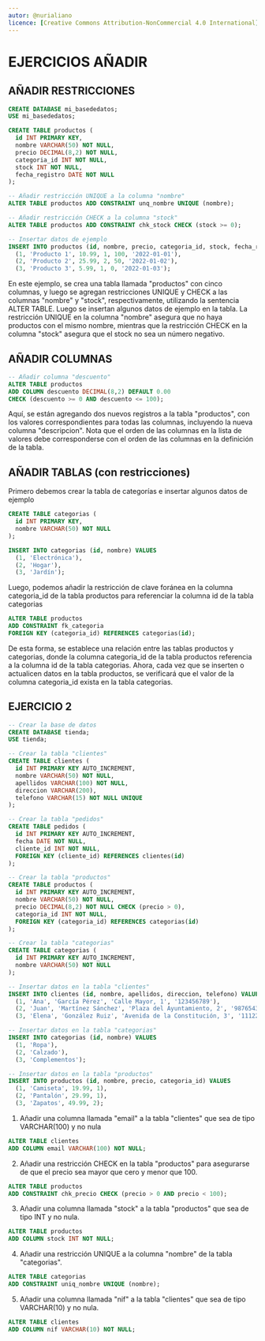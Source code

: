 ```yaml
---
autor: @nurialiano
licence: [Creative Commons Attribution-NonCommercial 4.0 International](https://creativecommons.org/licenses/by-nc/4.0/legalcode)
---
```


# EJERCICIOS AÑADIR

## AÑADIR RESTRICCIONES

~~~sql
CREATE DATABASE mi_basededatos;
USE mi_basededatos;

CREATE TABLE productos (
  id INT PRIMARY KEY,
  nombre VARCHAR(50) NOT NULL,
  precio DECIMAL(8,2) NOT NULL,
  categoria_id INT NOT NULL,
  stock INT NOT NULL,
  fecha_registro DATE NOT NULL
);

-- Añadir restricción UNIQUE a la columna "nombre"
ALTER TABLE productos ADD CONSTRAINT unq_nombre UNIQUE (nombre);

-- Añadir restricción CHECK a la columna "stock"
ALTER TABLE productos ADD CONSTRAINT chk_stock CHECK (stock >= 0);

-- Insertar datos de ejemplo
INSERT INTO productos (id, nombre, precio, categoria_id, stock, fecha_registro) VALUES
  (1, 'Producto 1', 10.99, 1, 100, '2022-01-01'),
  (2, 'Producto 2', 25.99, 2, 50, '2022-01-02'),
  (3, 'Producto 3', 5.99, 1, 0, '2022-01-03');
~~~

En este ejemplo, se crea una tabla llamada "productos" con cinco columnas, y luego se agregan restricciones UNIQUE y CHECK a las columnas "nombre" y "stock", respectivamente, utilizando la sentencia ALTER TABLE. Luego se insertan algunos datos de ejemplo en la tabla. La restricción UNIQUE en la columna "nombre" asegura que no haya productos con el mismo nombre, mientras que la restricción CHECK en la columna "stock" asegura que el stock no sea un número negativo.

## AÑADIR COLUMNAS

~~~sql
-- Añadir columna "descuento"
ALTER TABLE productos
ADD COLUMN descuento DECIMAL(8,2) DEFAULT 0.00
CHECK (descuento >= 0 AND descuento <= 100);
~~~

Aquí, se están agregando dos nuevos registros a la tabla "productos", con los valores correspondientes para todas las columnas, incluyendo la nueva columna "descripcion". Nota que el orden de las columnas en la lista de valores debe corresponderse con el orden de las columnas en la definición de la tabla.

## AÑADIR TABLAS (con restricciones)

Primero debemos crear la tabla de categorías e insertar algunos datos de ejemplo

~~~sql
CREATE TABLE categorias (
  id INT PRIMARY KEY,
  nombre VARCHAR(50) NOT NULL
);

INSERT INTO categorias (id, nombre) VALUES
  (1, 'Electrónica'),
  (2, 'Hogar'),
  (3, 'Jardín');
~~~

Luego, podemos añadir la restricción de clave foránea en la columna categoria_id de la tabla productos para referenciar la columna id de la tabla categorias

~~~sql
ALTER TABLE productos
ADD CONSTRAINT fk_categoria
FOREIGN KEY (categoria_id) REFERENCES categorias(id);
~~~

De esta forma, se establece una relación entre las tablas productos y categorias, donde la columna categoria_id de la tabla productos referencia a la columna id de la tabla categorias. Ahora, cada vez que se inserten o actualicen datos en la tabla productos, se verificará que el valor de la columna categoria_id exista en la tabla categorias.

## EJERCICIO 2

~~~sql
-- Crear la base de datos
CREATE DATABASE tienda;
USE tienda;

-- Crear la tabla "clientes"
CREATE TABLE clientes (
  id INT PRIMARY KEY AUTO_INCREMENT,
  nombre VARCHAR(50) NOT NULL,
  apellidos VARCHAR(100) NOT NULL,
  direccion VARCHAR(200),
  telefono VARCHAR(15) NOT NULL UNIQUE
);

-- Crear la tabla "pedidos"
CREATE TABLE pedidos (
  id INT PRIMARY KEY AUTO_INCREMENT,
  fecha DATE NOT NULL,
  cliente_id INT NOT NULL,
  FOREIGN KEY (cliente_id) REFERENCES clientes(id)
);

-- Crear la tabla "productos"
CREATE TABLE productos (
  id INT PRIMARY KEY AUTO_INCREMENT,
  nombre VARCHAR(50) NOT NULL,
  precio DECIMAL(8,2) NOT NULL CHECK (precio > 0),
  categoria_id INT NOT NULL,
  FOREIGN KEY (categoria_id) REFERENCES categorias(id)
);

-- Crear la tabla "categorias"
CREATE TABLE categorias (
  id INT PRIMARY KEY AUTO_INCREMENT,
  nombre VARCHAR(50) NOT NULL
);

-- Insertar datos en la tabla "clientes"
INSERT INTO clientes (id, nombre, apellidos, direccion, telefono) VALUES
  (1, 'Ana', 'García Pérez', 'Calle Mayor, 1', '123456789'),
  (2, 'Juan', 'Martínez Sánchez', 'Plaza del Ayuntamiento, 2', '987654321'),
  (3, 'Elena', 'González Ruiz', 'Avenida de la Constitución, 3', '111222333');

-- Insertar datos en la tabla "categorias"
INSERT INTO categorias (id, nombre) VALUES
  (1, 'Ropa'),
  (2, 'Calzado'),
  (3, 'Complementos');

-- Insertar datos en la tabla "productos"
INSERT INTO productos (id, nombre, precio, categoria_id) VALUES
  (1, 'Camiseta', 19.99, 1),
  (2, 'Pantalón', 29.99, 1),
  (3, 'Zapatos', 49.99, 2);
~~~

1. Añadir una columna llamada "email" a la tabla "clientes" que sea de tipo VARCHAR(100) y no nula

~~~sql
ALTER TABLE clientes
ADD COLUMN email VARCHAR(100) NOT NULL;
~~~

2. Añadir una restricción CHECK en la tabla "productos" para asegurarse de que el precio sea mayor que cero y menor que 100.

~~~sql
ALTER TABLE productos
ADD CONSTRAINT chk_precio CHECK (precio > 0 AND precio < 100);
~~~

3. Añadir una columna llamada "stock" a la tabla "productos" que sea de tipo INT y no nula.

~~~sql
ALTER TABLE productos
ADD COLUMN stock INT NOT NULL;
~~~

4. Añadir una restricción UNIQUE a la columna "nombre" de la tabla "categorias".

~~~sql
ALTER TABLE categorias
ADD CONSTRAINT uniq_nombre UNIQUE (nombre);
~~~

5. Añadir una columna llamada "nif" a la tabla "clientes" que sea de tipo VARCHAR(10) y no nula.

~~~sql
ALTER TABLE clientes
ADD COLUMN nif VARCHAR(10) NOT NULL;
~~~
